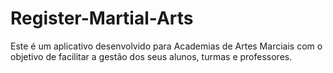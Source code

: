 # Register-Martial-Arts
Este é um aplicativo desenvolvido para Academias de Artes Marciais com o objetivo de facilitar a gestão dos seus alunos, turmas e professores.
